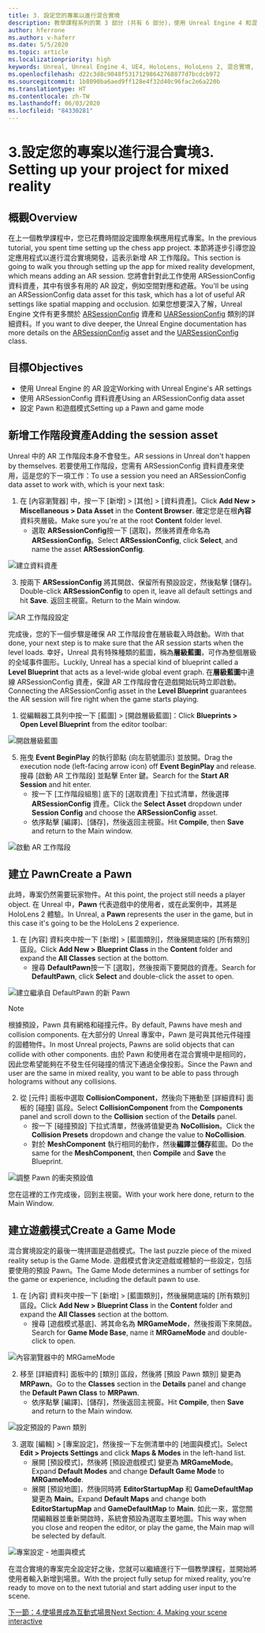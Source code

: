 ```yaml
---
title: 3. 設定您的專案以進行混合實境
description: 教學課程系列的第 3 部分 (共有 6 部分)，使用 Unreal Engine 4 和混合實境工具組 UX 工具外掛程式來建置簡單的國際象棋應用程式
author: hferrone
ms.author: v-haferr
ms.date: 5/5/2020
ms.topic: article
ms.localizationpriority: high
keywords: Unreal, Unreal Engine 4, UE4, HoloLens, HoloLens 2, 混合實境, 教學課程, 開始使用, mrtk, uxt, UX 工具, 文件
ms.openlocfilehash: d22c3d8c9048f53171298642768877d7bcdcb972
ms.sourcegitcommit: 1b8090ba6aed9ff128e4f32d40c96fac2e6a220b
ms.translationtype: HT
ms.contentlocale: zh-TW
ms.lasthandoff: 06/03/2020
ms.locfileid: "84330281"
---
```

# <a name="3-setting-up-your-project-for-mixed-reality"></a><span data-ttu-id="6c7f1-104">3.設定您的專案以進行混合實境</span><span class="sxs-lookup"><span data-stu-id="6c7f1-104">3. Setting up your project for mixed reality</span></span>

## <a name="overview"></a><span data-ttu-id="6c7f1-105">概觀</span><span class="sxs-lookup"><span data-stu-id="6c7f1-105">Overview</span></span>

<span data-ttu-id="6c7f1-106">在上一個教學課程中，您已花費時間設定國際象棋應用程式專案。</span><span class="sxs-lookup"><span data-stu-id="6c7f1-106">In the previous tutorial, you spent time setting up the chess app project.</span></span> <span data-ttu-id="6c7f1-107">本節將逐步引導您設定應用程式以進行混合實境開發，這表示新增 AR 工作階段。</span><span class="sxs-lookup"><span data-stu-id="6c7f1-107">This section is going to walk you through setting up the app for mixed reality development, which means adding an AR session.</span></span> <span data-ttu-id="6c7f1-108">您將會針對此工作使用 ARSessionConfig 資料資產，其中有很多有用的 AR 設定，例如空間對應和遮蔽。</span><span class="sxs-lookup"><span data-stu-id="6c7f1-108">You'll be using an ARSessionConfig data asset for this task, which has a lot of useful AR settings like spatial mapping and occlusion.</span></span> <span data-ttu-id="6c7f1-109">如果您想要深入了解，Unreal Engine 文件有更多關於 [ARSessionConfig](https://docs.unrealengine.com/en-US/PythonAPI/class/ARSessionConfig.html) 資產和 [UARSessionConfig](https://docs.unrealengine.com/en-US/API/Runtime/AugmentedReality/UARSessionConfig/index.html) 類別的詳細資料。</span><span class="sxs-lookup"><span data-stu-id="6c7f1-109">If you want to dive deeper, the Unreal Engine documentation has more details on the [ARSessionConfig](https://docs.unrealengine.com/en-US/PythonAPI/class/ARSessionConfig.html) asset and the [UARSessionConfig](https://docs.unrealengine.com/en-US/API/Runtime/AugmentedReality/UARSessionConfig/index.html) class.</span></span>

## <a name="objectives"></a><span data-ttu-id="6c7f1-110">目標</span><span class="sxs-lookup"><span data-stu-id="6c7f1-110">Objectives</span></span>
* <span data-ttu-id="6c7f1-111">使用 Unreal Engine 的 AR 設定</span><span class="sxs-lookup"><span data-stu-id="6c7f1-111">Working with Unreal Engine's AR settings</span></span> 
* <span data-ttu-id="6c7f1-112">使用 ARSessionConfig 資料資產</span><span class="sxs-lookup"><span data-stu-id="6c7f1-112">Using an ARSessionConfig data asset</span></span>
* <span data-ttu-id="6c7f1-113">設定 Pawn 和遊戲模式</span><span class="sxs-lookup"><span data-stu-id="6c7f1-113">Setting up a Pawn and game mode</span></span>

## <a name="adding-the-session-asset"></a><span data-ttu-id="6c7f1-114">新增工作階段資產</span><span class="sxs-lookup"><span data-stu-id="6c7f1-114">Adding the session asset</span></span>
<span data-ttu-id="6c7f1-115">Unreal 中的 AR 工作階段本身不會發生。</span><span class="sxs-lookup"><span data-stu-id="6c7f1-115">AR sessions in Unreal don't happen by themselves.</span></span> <span data-ttu-id="6c7f1-116">若要使用工作階段，您需有 ARSessionConfig 資料資產來使用，這是您的下一項工作：</span><span class="sxs-lookup"><span data-stu-id="6c7f1-116">To use a session you need an ARSessionConfig data asset to work with, which is your next task:</span></span>

1. <span data-ttu-id="6c7f1-117">在 [內容瀏覽器] 中，按一下 [新增] > [其他] > [資料資產]。</span><span class="sxs-lookup"><span data-stu-id="6c7f1-117">Click **Add New > Miscellaneous > Data Asset** in the **Content Browser**.</span></span> <span data-ttu-id="6c7f1-118">確定您是在根**內容**資料夾層級。</span><span class="sxs-lookup"><span data-stu-id="6c7f1-118">Make sure you're at the root **Content** folder level.</span></span> 
    * <span data-ttu-id="6c7f1-119">選取 **ARSessionConfig**按一下 [選取]，然後將資產命名為 **ARSessionConfig**。</span><span class="sxs-lookup"><span data-stu-id="6c7f1-119">Select **ARSessionConfig**, click **Select**, and name the asset **ARSessionConfig**.</span></span>

![建立資料資產](images/unreal-uxt/3-createasset.PNG)

3. <span data-ttu-id="6c7f1-121">按兩下 **ARSessionConfig** 將其開啟、保留所有預設設定，然後點擊 [儲存]。</span><span class="sxs-lookup"><span data-stu-id="6c7f1-121">Double-click **ARSessionConfig** to open it, leave all default settings and hit **Save**.</span></span> <span data-ttu-id="6c7f1-122">返回主視窗。</span><span class="sxs-lookup"><span data-stu-id="6c7f1-122">Return to the Main window.</span></span> 

![AR 工作階段設定](images/unreal-uxt/3-arsessionconfig.PNG)

<span data-ttu-id="6c7f1-124">完成後，您的下一個步驟是確保 AR 工作階段會在層級載入時啟動。</span><span class="sxs-lookup"><span data-stu-id="6c7f1-124">With that done, your next step is to make sure that the AR session starts when the level loads.</span></span> <span data-ttu-id="6c7f1-125">幸好，Unreal 具有特殊種類的藍圖，稱為**層級藍圖**，可作為整個層級的全域事件圖形。</span><span class="sxs-lookup"><span data-stu-id="6c7f1-125">Luckily, Unreal has a special kind of blueprint called a **Level Blueprint** that acts as a level-wide global event graph.</span></span> <span data-ttu-id="6c7f1-126">在**層級藍圖**中連線 ARSessionConfig 資產，保證 AR 工作階段會在遊戲開始玩時立即啟動。</span><span class="sxs-lookup"><span data-stu-id="6c7f1-126">Connecting the ARSessionConfig asset in the **Level Blueprint** guarantees the AR session will fire right when the game starts playing.</span></span>

1. <span data-ttu-id="6c7f1-127">從編輯器工具列中按一下 [藍圖] > [開啟層級藍圖]：</span><span class="sxs-lookup"><span data-stu-id="6c7f1-127">Click **Blueprints > Open Level Blueprint** from the editor toolbar:</span></span> 

![開啟層級藍圖](images/unreal-uxt/3-level-blueprint.PNG)

5. <span data-ttu-id="6c7f1-129">拖曳 **Event BeginPlay** 的執行節點 (向左箭號圖示) 並放開。</span><span class="sxs-lookup"><span data-stu-id="6c7f1-129">Drag the execution node (left-facing arrow icon) off **Event BeginPlay** and release.</span></span> <span data-ttu-id="6c7f1-130">搜尋 [啟動 AR 工作階段] 並點擊 Enter 鍵。</span><span class="sxs-lookup"><span data-stu-id="6c7f1-130">Search for the **Start AR Session** and hit enter.</span></span>  
    * <span data-ttu-id="6c7f1-131">按一下 [工作階段組態] 底下的 [選取資產] 下拉式清單，然後選擇 **ARSessionConfig** 資產。</span><span class="sxs-lookup"><span data-stu-id="6c7f1-131">Click the **Select Asset** dropdown under **Session Config** and choose the **ARSessionConfig** asset.</span></span> 
    * <span data-ttu-id="6c7f1-132">依序點擊 [編譯]、[儲存]，然後返回主視窗。</span><span class="sxs-lookup"><span data-stu-id="6c7f1-132">Hit **Compile**, then **Save** and return to the Main window.</span></span>

![啟動 AR 工作階段](images/unreal-uxt/3-start-ar-session.PNG)

## <a name="create-a-pawn"></a><span data-ttu-id="6c7f1-134">建立 Pawn</span><span class="sxs-lookup"><span data-stu-id="6c7f1-134">Create a Pawn</span></span>
<span data-ttu-id="6c7f1-135">此時，專案仍然需要玩家物件。</span><span class="sxs-lookup"><span data-stu-id="6c7f1-135">At this point, the project still needs a player object.</span></span> <span data-ttu-id="6c7f1-136">在 Unreal 中，**Pawn** 代表遊戲中的使用者，或在此案例中，其將是 HoloLens 2 體驗。</span><span class="sxs-lookup"><span data-stu-id="6c7f1-136">In Unreal, a **Pawn** represents the user in the game, but in this case it's going to be the HoloLens 2 experience.</span></span>

1. <span data-ttu-id="6c7f1-137">在 [內容] 資料夾中按一下 [新增] > [藍圖類別]，然後展開底端的 [所有類別] 區段。</span><span class="sxs-lookup"><span data-stu-id="6c7f1-137">Click **Add New > Blueprint Class** in the **Content** folder and expand the **All Classes** section at the bottom.</span></span> 
    * <span data-ttu-id="6c7f1-138">搜尋 **DefaultPawn**按一下 [選取]，然後按兩下要開啟的資產。</span><span class="sxs-lookup"><span data-stu-id="6c7f1-138">Search for **DefaultPawn**, click **Select** and double-click the asset to open.</span></span> 

![建立繼承自 DefaultPawn 的新 Pawn](images/unreal-uxt/3-defaultpawn.PNG)

> [!NOTE]
> <span data-ttu-id="6c7f1-140">根據預設，Pawn 具有網格和碰撞元件。</span><span class="sxs-lookup"><span data-stu-id="6c7f1-140">By default, Pawns have mesh and collision components.</span></span> <span data-ttu-id="6c7f1-141">在大部分的 Unreal 專案中，Pawn 是可與其他元件碰撞的固體物件。</span><span class="sxs-lookup"><span data-stu-id="6c7f1-141">In most Unreal projects, Pawns are solid objects that can collide with other components.</span></span> <span data-ttu-id="6c7f1-142">由於 Pawn 和使用者在混合實境中是相同的，因此您希望能夠在不發生任何碰撞的情況下通過全像投影。</span><span class="sxs-lookup"><span data-stu-id="6c7f1-142">Since the Pawn and user are the same in mixed reality, you want to be able to pass through holograms without any collisions.</span></span> 

2. <span data-ttu-id="6c7f1-143">從 [元件] 面板中選取 **CollisionComponent**，然後向下捲動至 [詳細資料] 面板的 [碰撞] 區段。</span><span class="sxs-lookup"><span data-stu-id="6c7f1-143">Select **CollisionComponent** from the **Components** panel and scroll down to the **Collision** section of the **Details** panel.</span></span> 
    * <span data-ttu-id="6c7f1-144">按一下 [碰撞預設] 下拉式清單，然後將值變更為 **NoCollision**。</span><span class="sxs-lookup"><span data-stu-id="6c7f1-144">Click the **Collision Presets** dropdown and change the value to **NoCollision**.</span></span> 
    * <span data-ttu-id="6c7f1-145">對於 **MeshComponent** 執行相同的動作，然後**編譯**並**儲存**藍圖。</span><span class="sxs-lookup"><span data-stu-id="6c7f1-145">Do the same for the **MeshComponent**, then **Compile** and **Save** the Blueprint.</span></span> 

![調整 Pawn 的衝突預設值](images/unreal-uxt/3-nocollision.PNG)

<span data-ttu-id="6c7f1-147">您在這裡的工作完成後，回到主視窗。</span><span class="sxs-lookup"><span data-stu-id="6c7f1-147">With your work here done, return to the Main Window.</span></span>

## <a name="create-a-game-mode"></a><span data-ttu-id="6c7f1-148">建立遊戲模式</span><span class="sxs-lookup"><span data-stu-id="6c7f1-148">Create a Game Mode</span></span>
<span data-ttu-id="6c7f1-149">混合實境設定的最後一塊拼圖是遊戲模式。</span><span class="sxs-lookup"><span data-stu-id="6c7f1-149">The last puzzle piece of the mixed reality setup is the Game Mode.</span></span> <span data-ttu-id="6c7f1-150">遊戲模式會決定遊戲或體驗的一些設定，包括要使用的預設 Pawn。</span><span class="sxs-lookup"><span data-stu-id="6c7f1-150">The Game Mode determines a number of settings for the game or experience, including the default pawn to use.</span></span>

1.  <span data-ttu-id="6c7f1-151">在 [內容] 資料夾中按一下 [新增] > [藍圖類別]，然後展開底端的 [所有類別] 區段。</span><span class="sxs-lookup"><span data-stu-id="6c7f1-151">Click **Add New > Blueprint Class** in the **Content** folder and expand the **All Classes** section at the bottom.</span></span> 
    * <span data-ttu-id="6c7f1-152">搜尋 [遊戲模式基底]、將其命名為 **MRGameMode**，然後按兩下來開啟。</span><span class="sxs-lookup"><span data-stu-id="6c7f1-152">Search for **Game Mode Base**, name it **MRGameMode** and double-click to open.</span></span> 

![內容瀏覽器中的 MRGameMode](images/unreal-uxt/3-gamemode.PNG)

2.  <span data-ttu-id="6c7f1-154">移至 [詳細資料] 面板中的 [類別] 區段，然後將 [預設 Pawn 類別] 變更為 **MRPawn**。</span><span class="sxs-lookup"><span data-stu-id="6c7f1-154">Go to the **Classes** section in the **Details** panel and change the **Default Pawn Class** to **MRPawn**.</span></span> 
    * <span data-ttu-id="6c7f1-155">依序點擊 [編譯]、[儲存]，然後返回主視窗。</span><span class="sxs-lookup"><span data-stu-id="6c7f1-155">Hit **Compile**, then **Save** and return to the Main window.</span></span> 

![設定預設的 Pawn 類別](images/unreal-uxt/3-setpawn.PNG)

3.  <span data-ttu-id="6c7f1-157">選取 [編輯] > [專案設定]，然後按一下左側清單中的 [地圖與模式]。</span><span class="sxs-lookup"><span data-stu-id="6c7f1-157">Select **Edit > Projects Settings** and click **Maps & Modes** in the left-hand list.</span></span> 
    * <span data-ttu-id="6c7f1-158">展開 [預設模式]，然後將 [預設遊戲模式] 變更為 **MRGameMode**。</span><span class="sxs-lookup"><span data-stu-id="6c7f1-158">Expand **Default Modes** and change **Default Game Mode** to **MRGameMode**.</span></span> 
    * <span data-ttu-id="6c7f1-159">展開 [預設地圖]，然後同時將 **EditorStartupMap** 和 **GameDefaultMap** 變更為 **Main**。</span><span class="sxs-lookup"><span data-stu-id="6c7f1-159">Expand **Default Maps** and change both **EditorStartupMap** and **GameDefaultMap** to **Main**.</span></span> <span data-ttu-id="6c7f1-160">如此一來，當您關閉編輯器並重新開啟時，系統會預設為選取主要地圖。</span><span class="sxs-lookup"><span data-stu-id="6c7f1-160">This way when you close and reopen the editor, or play the game, the Main map will be selected by default.</span></span>

![專案設定 - 地圖與模式](images/unreal-uxt/3-mapsandmodes.PNG)

<span data-ttu-id="6c7f1-162">在混合實境的專案完全設定好之後，您就可以繼續進行下一個教學課程，並開始將使用者輸入新增到場景。</span><span class="sxs-lookup"><span data-stu-id="6c7f1-162">With the project fully setup for mixed reality, you're ready to move on to the next tutorial and start adding user input to the scene.</span></span> 

[<span data-ttu-id="6c7f1-163">下一節：4.使場景成為互動式場景</span><span class="sxs-lookup"><span data-stu-id="6c7f1-163">Next Section: 4. Making your scene interactive</span></span>](unreal-uxt-ch4.md)